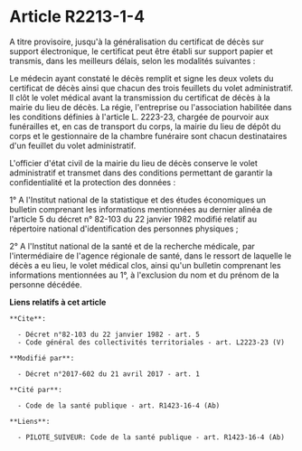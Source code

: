 # Article R2213-1-4

A titre provisoire, jusqu'à la généralisation du certificat de décès sur support électronique, le certificat peut être établi
sur support papier et transmis, dans les meilleurs délais, selon les modalités suivantes : 

Le médecin ayant constaté le décès remplit et signe les deux volets du certificat de décès ainsi que chacun des trois
feuillets du volet administratif. Il clôt le volet médical avant la transmission du certificat de décès à la mairie du lieu
de décès. La régie, l'entreprise ou l'association habilitée dans les conditions définies à l'article L. 2223-23, chargée de
pourvoir aux funérailles et, en cas de transport du corps, la mairie du lieu de dépôt du corps et le gestionnaire de la
chambre funéraire sont chacun destinataires d'un feuillet du volet administratif. 

L'officier d'état civil de la mairie du lieu de décès conserve le volet administratif et transmet dans des conditions
permettant de garantir la confidentialité et la protection des données : 

1° A l'Institut national de la statistique et des études économiques un bulletin comprenant les informations mentionnées au
dernier alinéa de l'article 5 du décret n° 82-103 du 22 janvier 1982 modifié relatif au répertoire national d'identification
des personnes physiques ; 

2° A l'Institut national de la santé et de la recherche médicale, par l'intermédiaire de l'agence régionale de santé, dans le
ressort de laquelle le décès a eu lieu, le volet médical clos, ainsi qu'un bulletin comprenant les informations mentionnées
au 1°, à l'exclusion du nom et du prénom de la personne décédée.

**Liens relatifs à cet article**

	**Cite**:

	  - Décret n°82-103 du 22 janvier 1982 - art. 5
	  - Code général des collectivités territoriales - art. L2223-23 (V)

	**Modifié par**:

	  - Décret n°2017-602 du 21 avril 2017 - art. 1

	**Cité par**:

	  - Code de la santé publique - art. R1423-16-4 (Ab)

	**Liens**:

	  - PILOTE_SUIVEUR: Code de la santé publique - art. R1423-16-4 (Ab)
